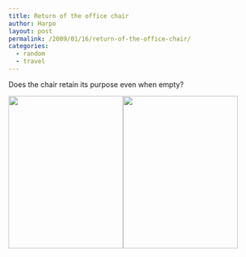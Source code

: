 ```yaml
---
title: Return of the office chair
author: Harpo
layout: post
permalink: /2009/01/16/return-of-the-office-chair/
categories:
  - random
  - travel
---
```

Does the chair retain its purpose even when empty?

[<img src="http://harpojaeger.com/wp-content/uploads/2009/01/p-640-480-7d9e0fca-585c-4473-ac5b-45df9dac6a60.jpeg" alt="" width="225" height="300" class="alignnone size-full wp-image-364" />][1][<img src="http://harpojaeger.com/wp-content/uploads/2009/01/p-640-480-9d5a9c89-6b0a-4582-b652-e935de56b38a.jpeg" alt="" width="225" height="300" class="alignnone size-full wp-image-364" />][2]

 [1]: http://harpojaeger.com/wp-content/uploads/2009/01/p-640-480-7d9e0fca-585c-4473-ac5b-45df9dac6a60.jpeg
 [2]: http://harpojaeger.com/wp-content/uploads/2009/01/p-640-480-9d5a9c89-6b0a-4582-b652-e935de56b38a.jpeg